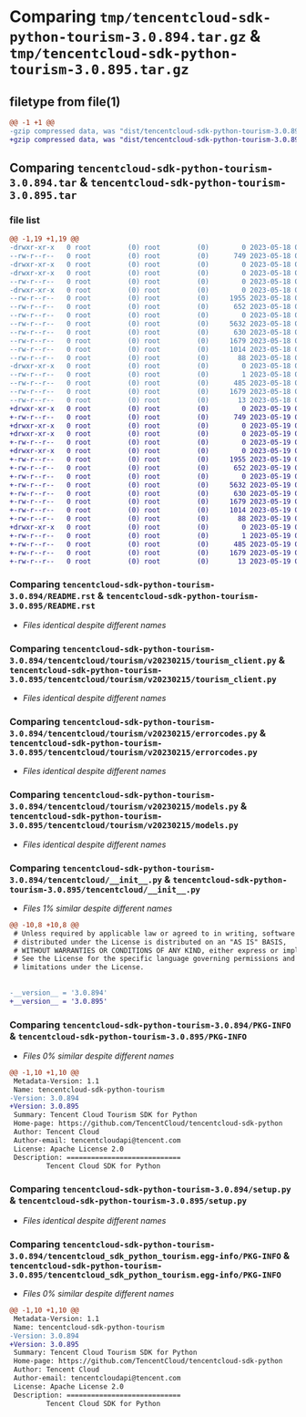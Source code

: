 # Comparing `tmp/tencentcloud-sdk-python-tourism-3.0.894.tar.gz` & `tmp/tencentcloud-sdk-python-tourism-3.0.895.tar.gz`

## filetype from file(1)

```diff
@@ -1 +1 @@
-gzip compressed data, was "dist/tencentcloud-sdk-python-tourism-3.0.894.tar", last modified: Thu May 18 00:40:26 2023, max compression
+gzip compressed data, was "dist/tencentcloud-sdk-python-tourism-3.0.895.tar", last modified: Fri May 19 03:03:53 2023, max compression
```

## Comparing `tencentcloud-sdk-python-tourism-3.0.894.tar` & `tencentcloud-sdk-python-tourism-3.0.895.tar`

### file list

```diff
@@ -1,19 +1,19 @@
-drwxr-xr-x   0 root         (0) root         (0)        0 2023-05-18 00:40:26.000000 tencentcloud-sdk-python-tourism-3.0.894/
--rw-r--r--   0 root         (0) root         (0)      749 2023-05-18 00:40:26.000000 tencentcloud-sdk-python-tourism-3.0.894/README.rst
-drwxr-xr-x   0 root         (0) root         (0)        0 2023-05-18 00:40:26.000000 tencentcloud-sdk-python-tourism-3.0.894/tencentcloud/
-drwxr-xr-x   0 root         (0) root         (0)        0 2023-05-18 00:40:26.000000 tencentcloud-sdk-python-tourism-3.0.894/tencentcloud/tourism/
--rw-r--r--   0 root         (0) root         (0)        0 2023-05-18 00:40:26.000000 tencentcloud-sdk-python-tourism-3.0.894/tencentcloud/tourism/__init__.py
-drwxr-xr-x   0 root         (0) root         (0)        0 2023-05-18 00:40:26.000000 tencentcloud-sdk-python-tourism-3.0.894/tencentcloud/tourism/v20230215/
--rw-r--r--   0 root         (0) root         (0)     1955 2023-05-18 00:40:26.000000 tencentcloud-sdk-python-tourism-3.0.894/tencentcloud/tourism/v20230215/tourism_client.py
--rw-r--r--   0 root         (0) root         (0)      652 2023-05-18 00:40:26.000000 tencentcloud-sdk-python-tourism-3.0.894/tencentcloud/tourism/v20230215/errorcodes.py
--rw-r--r--   0 root         (0) root         (0)        0 2023-05-18 00:40:26.000000 tencentcloud-sdk-python-tourism-3.0.894/tencentcloud/tourism/v20230215/__init__.py
--rw-r--r--   0 root         (0) root         (0)     5632 2023-05-18 00:40:26.000000 tencentcloud-sdk-python-tourism-3.0.894/tencentcloud/tourism/v20230215/models.py
--rw-r--r--   0 root         (0) root         (0)      630 2023-05-18 00:40:26.000000 tencentcloud-sdk-python-tourism-3.0.894/tencentcloud/__init__.py
--rw-r--r--   0 root         (0) root         (0)     1679 2023-05-18 00:40:26.000000 tencentcloud-sdk-python-tourism-3.0.894/PKG-INFO
--rw-r--r--   0 root         (0) root         (0)     1014 2023-05-18 00:40:26.000000 tencentcloud-sdk-python-tourism-3.0.894/setup.py
--rw-r--r--   0 root         (0) root         (0)       88 2023-05-18 00:40:26.000000 tencentcloud-sdk-python-tourism-3.0.894/setup.cfg
-drwxr-xr-x   0 root         (0) root         (0)        0 2023-05-18 00:40:26.000000 tencentcloud-sdk-python-tourism-3.0.894/tencentcloud_sdk_python_tourism.egg-info/
--rw-r--r--   0 root         (0) root         (0)        1 2023-05-18 00:40:26.000000 tencentcloud-sdk-python-tourism-3.0.894/tencentcloud_sdk_python_tourism.egg-info/dependency_links.txt
--rw-r--r--   0 root         (0) root         (0)      485 2023-05-18 00:40:26.000000 tencentcloud-sdk-python-tourism-3.0.894/tencentcloud_sdk_python_tourism.egg-info/SOURCES.txt
--rw-r--r--   0 root         (0) root         (0)     1679 2023-05-18 00:40:26.000000 tencentcloud-sdk-python-tourism-3.0.894/tencentcloud_sdk_python_tourism.egg-info/PKG-INFO
--rw-r--r--   0 root         (0) root         (0)       13 2023-05-18 00:40:26.000000 tencentcloud-sdk-python-tourism-3.0.894/tencentcloud_sdk_python_tourism.egg-info/top_level.txt
+drwxr-xr-x   0 root         (0) root         (0)        0 2023-05-19 03:03:53.000000 tencentcloud-sdk-python-tourism-3.0.895/
+-rw-r--r--   0 root         (0) root         (0)      749 2023-05-19 03:03:53.000000 tencentcloud-sdk-python-tourism-3.0.895/README.rst
+drwxr-xr-x   0 root         (0) root         (0)        0 2023-05-19 03:03:53.000000 tencentcloud-sdk-python-tourism-3.0.895/tencentcloud/
+drwxr-xr-x   0 root         (0) root         (0)        0 2023-05-19 03:03:53.000000 tencentcloud-sdk-python-tourism-3.0.895/tencentcloud/tourism/
+-rw-r--r--   0 root         (0) root         (0)        0 2023-05-19 03:03:53.000000 tencentcloud-sdk-python-tourism-3.0.895/tencentcloud/tourism/__init__.py
+drwxr-xr-x   0 root         (0) root         (0)        0 2023-05-19 03:03:53.000000 tencentcloud-sdk-python-tourism-3.0.895/tencentcloud/tourism/v20230215/
+-rw-r--r--   0 root         (0) root         (0)     1955 2023-05-19 03:03:53.000000 tencentcloud-sdk-python-tourism-3.0.895/tencentcloud/tourism/v20230215/tourism_client.py
+-rw-r--r--   0 root         (0) root         (0)      652 2023-05-19 03:03:53.000000 tencentcloud-sdk-python-tourism-3.0.895/tencentcloud/tourism/v20230215/errorcodes.py
+-rw-r--r--   0 root         (0) root         (0)        0 2023-05-19 03:03:53.000000 tencentcloud-sdk-python-tourism-3.0.895/tencentcloud/tourism/v20230215/__init__.py
+-rw-r--r--   0 root         (0) root         (0)     5632 2023-05-19 03:03:53.000000 tencentcloud-sdk-python-tourism-3.0.895/tencentcloud/tourism/v20230215/models.py
+-rw-r--r--   0 root         (0) root         (0)      630 2023-05-19 03:03:53.000000 tencentcloud-sdk-python-tourism-3.0.895/tencentcloud/__init__.py
+-rw-r--r--   0 root         (0) root         (0)     1679 2023-05-19 03:03:53.000000 tencentcloud-sdk-python-tourism-3.0.895/PKG-INFO
+-rw-r--r--   0 root         (0) root         (0)     1014 2023-05-19 03:03:53.000000 tencentcloud-sdk-python-tourism-3.0.895/setup.py
+-rw-r--r--   0 root         (0) root         (0)       88 2023-05-19 03:03:53.000000 tencentcloud-sdk-python-tourism-3.0.895/setup.cfg
+drwxr-xr-x   0 root         (0) root         (0)        0 2023-05-19 03:03:53.000000 tencentcloud-sdk-python-tourism-3.0.895/tencentcloud_sdk_python_tourism.egg-info/
+-rw-r--r--   0 root         (0) root         (0)        1 2023-05-19 03:03:53.000000 tencentcloud-sdk-python-tourism-3.0.895/tencentcloud_sdk_python_tourism.egg-info/dependency_links.txt
+-rw-r--r--   0 root         (0) root         (0)      485 2023-05-19 03:03:53.000000 tencentcloud-sdk-python-tourism-3.0.895/tencentcloud_sdk_python_tourism.egg-info/SOURCES.txt
+-rw-r--r--   0 root         (0) root         (0)     1679 2023-05-19 03:03:53.000000 tencentcloud-sdk-python-tourism-3.0.895/tencentcloud_sdk_python_tourism.egg-info/PKG-INFO
+-rw-r--r--   0 root         (0) root         (0)       13 2023-05-19 03:03:53.000000 tencentcloud-sdk-python-tourism-3.0.895/tencentcloud_sdk_python_tourism.egg-info/top_level.txt
```

### Comparing `tencentcloud-sdk-python-tourism-3.0.894/README.rst` & `tencentcloud-sdk-python-tourism-3.0.895/README.rst`

 * *Files identical despite different names*

### Comparing `tencentcloud-sdk-python-tourism-3.0.894/tencentcloud/tourism/v20230215/tourism_client.py` & `tencentcloud-sdk-python-tourism-3.0.895/tencentcloud/tourism/v20230215/tourism_client.py`

 * *Files identical despite different names*

### Comparing `tencentcloud-sdk-python-tourism-3.0.894/tencentcloud/tourism/v20230215/errorcodes.py` & `tencentcloud-sdk-python-tourism-3.0.895/tencentcloud/tourism/v20230215/errorcodes.py`

 * *Files identical despite different names*

### Comparing `tencentcloud-sdk-python-tourism-3.0.894/tencentcloud/tourism/v20230215/models.py` & `tencentcloud-sdk-python-tourism-3.0.895/tencentcloud/tourism/v20230215/models.py`

 * *Files identical despite different names*

### Comparing `tencentcloud-sdk-python-tourism-3.0.894/tencentcloud/__init__.py` & `tencentcloud-sdk-python-tourism-3.0.895/tencentcloud/__init__.py`

 * *Files 1% similar despite different names*

```diff
@@ -10,8 +10,8 @@
 # Unless required by applicable law or agreed to in writing, software
 # distributed under the License is distributed on an "AS IS" BASIS,
 # WITHOUT WARRANTIES OR CONDITIONS OF ANY KIND, either express or implied.
 # See the License for the specific language governing permissions and
 # limitations under the License.
 
 
-__version__ = '3.0.894'
+__version__ = '3.0.895'
```

### Comparing `tencentcloud-sdk-python-tourism-3.0.894/PKG-INFO` & `tencentcloud-sdk-python-tourism-3.0.895/PKG-INFO`

 * *Files 0% similar despite different names*

```diff
@@ -1,10 +1,10 @@
 Metadata-Version: 1.1
 Name: tencentcloud-sdk-python-tourism
-Version: 3.0.894
+Version: 3.0.895
 Summary: Tencent Cloud Tourism SDK for Python
 Home-page: https://github.com/TencentCloud/tencentcloud-sdk-python
 Author: Tencent Cloud
 Author-email: tencentcloudapi@tencent.com
 License: Apache License 2.0
 Description: ============================
         Tencent Cloud SDK for Python
```

### Comparing `tencentcloud-sdk-python-tourism-3.0.894/setup.py` & `tencentcloud-sdk-python-tourism-3.0.895/setup.py`

 * *Files identical despite different names*

### Comparing `tencentcloud-sdk-python-tourism-3.0.894/tencentcloud_sdk_python_tourism.egg-info/PKG-INFO` & `tencentcloud-sdk-python-tourism-3.0.895/tencentcloud_sdk_python_tourism.egg-info/PKG-INFO`

 * *Files 0% similar despite different names*

```diff
@@ -1,10 +1,10 @@
 Metadata-Version: 1.1
 Name: tencentcloud-sdk-python-tourism
-Version: 3.0.894
+Version: 3.0.895
 Summary: Tencent Cloud Tourism SDK for Python
 Home-page: https://github.com/TencentCloud/tencentcloud-sdk-python
 Author: Tencent Cloud
 Author-email: tencentcloudapi@tencent.com
 License: Apache License 2.0
 Description: ============================
         Tencent Cloud SDK for Python
```

